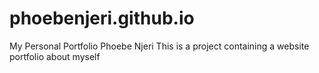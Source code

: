 # phoebenjeri.github.io
My Personal Portfolio
Phoebe Njeri
This is a project containing a website portfolio about myself


